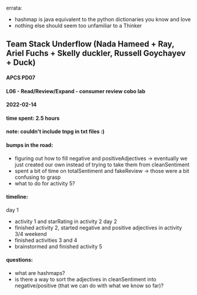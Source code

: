errata:

* hashmap is java equivalent to the python dictionaries you know and love
* nothing else should seem too unfamiliar to a Thinker

## Team Stack Underflow (Nada Hameed + Ray, Ariel Fuchs + Skelly duckler, Russell Goychayev + Duck)
#### APCS PD07
#### L06 - Read/Review/Expand - consumer review cobo lab
#### 2022-02-14
#### time spent: 2.5 hours

#### note: couldn't include tnpg in txt files :)

#### bumps in the road:
* figuring out how to fill negative and positiveAdjectives
  -> eventually we just created our own instead of trying to take them from cleanSentiment
* spent a bit of time on totalSentiment and fakeReview -> those were a bit confusing to grasp
* what to do for activity 5?

#### timeline:
  day 1
* activity 1 and starRating in activity 2
  day 2
* finished activity 2, started negative and positive adjectives in activity 3/4
  weekend
* finished activities 3 and 4
* brainstormed and finished activity 5

#### questions:
* what are hashmaps?
* is there a way to sort the adjectives in cleanSentiment into negative/positive (that we can do with what we know so far)?
